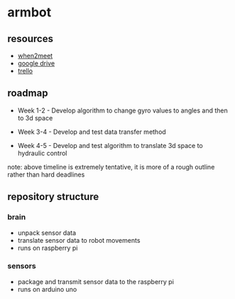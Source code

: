 # armbot
## resources
- [when2meet](https://www.when2meet.com/?7054549-LjMOD)
- [google drive](https://drive.google.com/drive/folders/1e5XC0o0zkvV-iHX4Anft4gxooQP9rCIN?usp=sharing)
- [trello](https://trello.com/invite/b/VXDDmvDd/183a6c89cfe9121fce922a76371200db/armbot)

## roadmap
- Week 1-2 - Develop algorithm to change gyro values to angles and then to 3d space

- Week 3-4 - Develop and test data transfer method
- Week 4-5 - Develop and test algorithm to translate 3d space to hydraulic control

 note: above timeline is extremely tentative, it is more of a rough outline rather than hard deadlines

## repository structure
### brain
- unpack sensor data
- translate sensor data to robot movements
- runs on raspberry pi

### sensors
- package and transmit sensor data to the raspberry pi
- runs on arduino uno
